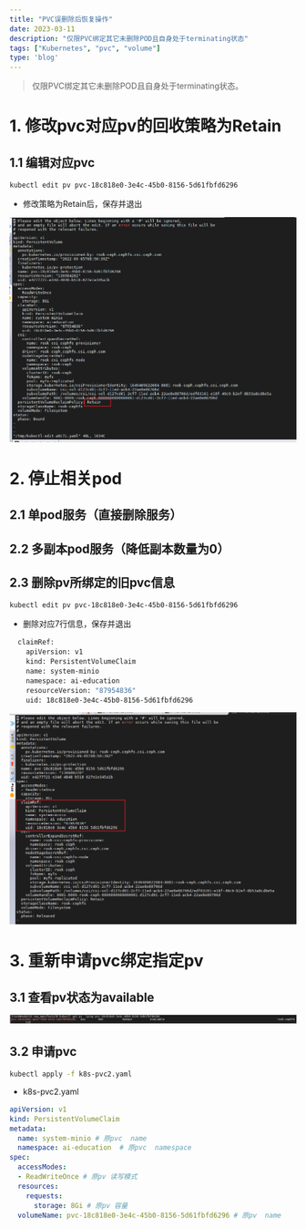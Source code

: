 ```yaml
---
title: "PVC误删除后恢复操作"
date: 2023-03-11
description: "仅限PVC绑定其它未删除POD且自身处于terminating状态"
tags: ["Kubernetes", "pvc", "volume"]
type: 'blog'
---
```


> 仅限PVC绑定其它未删除POD且自身处于terminating状态。

<!--more-->

<a name="ECgUg"></a>
# 1. 修改pvc对应pv的回收策略为Retain
<a name="dv2XP"></a>
## 1.1 编辑对应pvc
```bash
kubectl edit pv pvc-18c818e0-3e4c-45b0-8156-5d61fbfd6296
```

- 修改策略为Retain后，保存并退出

![image.png](./1.png)
<a name="JNQlU"></a>

# 2. 停止相关pod
<a name="BgUdM"></a>
## 2.1 单pod服务（直接删除服务）

<a name="QNAnI"></a>
## 2.2 多副本pod服务（降低副本数量为0）

<a name="g965s"></a>
## 2.3 删除pv所绑定的旧pvc信息
```bash
kubectl edit pv pvc-18c818e0-3e4c-45b0-8156-5d61fbfd6296
```

- 删除对应7行信息，保存并退出
```bash
  claimRef:
    apiVersion: v1
    kind: PersistentVolumeClaim
    name: system-minio
    namespace: ai-education
    resourceVersion: "87954836"
    uid: 18c818e0-3e4c-45b0-8156-5d61fbfd6296
```
![image.png](./2.png)
<a name="v4FX6"></a>
# 3. 重新申请pvc绑定指定pv
<a name="M8Yu6"></a>
## 3.1 查看pv状态为available
![image.png](./3.png)
<a name="q1Iod"></a>
## 3.2 申请pvc
```bash
kubectl apply -f k8s-pvc2.yaml
```

- k8s-pvc2.yaml
```yaml
apiVersion: v1
kind: PersistentVolumeClaim
metadata:
  name: system-minio # 原pvc  name
  namespace: ai-education  # 原pvc  namespace
spec:
  accessModes:
  - ReadWriteOnce # 原pv 读写模式
  resources:
    requests:
      storage: 8Gi # 原pv 容量
  volumeName: pvc-18c818e0-3e4c-45b0-8156-5d61fbfd6296 # 原pv  name
```








